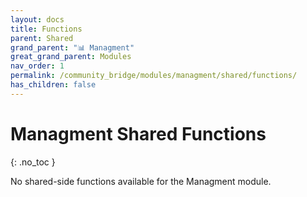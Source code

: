 ```yaml
---
layout: docs
title: Functions
parent: Shared
grand_parent: "📊 Managment"
great_grand_parent: Modules
nav_order: 1
permalink: /community_bridge/modules/managment/shared/functions/
has_children: false
---
```


# Managment Shared Functions
{: .no_toc }

No shared-side functions available for the Managment module.
